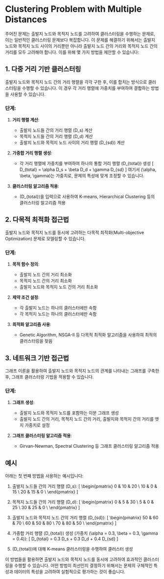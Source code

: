 <script type="text/javascript" async
  src="https://cdn.mathjax.org/mathjax/latest/MathJax.js?config=TeX-MML-AM_CHTML">
</script>

# Clustering Problem with Multiple Distances

주어진 문제는 출발지 노드와 목적지 노드를 고려하여 클러스터링을 수행하는 문제로, 이는 일반적인 클러스터링 문제보다 복잡합니다. 이 문제를 해결하기 위해서는 출발지 노드와 목적지 노드 사이의 거리뿐만 아니라 출발지 노드 간의 거리와 목적지 노드 간의 거리를 모두 고려해야 합니다. 이를 위해 몇 가지 방법을 제안할 수 있습니다:

## 1. 다중 거리 기반 클러스터링

출발지 노드와 목적지 노드 간의 거리 행렬을 각각 구한 후, 이를 합치는 방식으로 클러스터링을 수행할 수 있습니다. 이 경우 각 거리 행렬에 가중치를 부여하여 결합하는 방법을 사용할 수 있습니다.

### 단계:
1. **거리 행렬 계산**:
   - 출발지 노드들 간의 거리 행렬 \(D_s\) 계산
   - 목적지 노드들 간의 거리 행렬 \(D_d\) 계산
   - 출발지 노드와 목적지 노드 사이의 거리 행렬 \(D_{sd}\) 계산

2. **가중합 거리 행렬 생성**:
   - 각 거리 행렬에 가중치를 부여하여 하나의 통합 거리 행렬 \(D_{total}\) 생성
   \[
   D_{total} = \alpha D_s + \beta D_d + \gamma D_{sd}
   \]
   여기서 \(\alpha, \beta, \gamma\)는 가중치로, 문제의 특성에 맞게 조정할 수 있습니다.

3. **클러스터링 알고리즘 적용**:
   - \(D_{total}\)을 입력으로 사용하여 K-means, Hierarchical Clustering 등의 클러스터링 알고리즘 적용

## 2. 다목적 최적화 접근법

출발지 노드와 목적지 노드를 동시에 고려하는 다목적 최적화(Multi-objective Optimization) 문제로 모델링할 수 있습니다.

### 단계:
1. **목적 함수 정의**:
   - 출발지 노드 간의 거리 최소화
   - 목적지 노드 간의 거리 최소화
   - 출발지 노드와 목적지 노드 간의 거리 최소화

2. **제약 조건 설정**:
   - 각 출발지 노드는 하나의 클러스터에만 속함
   - 각 목적지 노드는 하나의 클러스터에만 속함

3. **최적화 알고리즘 사용**:
   - Genetic Algorithm, NSGA-II 등 다목적 최적화 알고리즘을 사용하여 최적의 클러스터링을 찾음

## 3. 네트워크 기반 접근법

그래프 이론을 활용하여 출발지 노드와 목적지 노드의 관계를 나타내는 그래프를 구축한 후, 그래프 클러스터링 기법을 적용할 수 있습니다.

### 단계:
1. **그래프 생성**:
   - 출발지 노드와 목적지 노드를 포함하는 이분 그래프 생성
   - 출발지 노드 간의 거리, 목적지 노드 간의 거리, 출발지와 목적지 간의 거리를 엣지 가중치로 설정

2. **그래프 클러스터링 알고리즘 적용**:
   - Girvan-Newman, Spectral Clustering 등 그래프 클러스터링 알고리즘 적용

## 예시

아래는 첫 번째 방법을 사용하는 예시입니다:

1. 출발지 노드들 간의 거리 행렬 \(D_s\):
   \[
   \begin{pmatrix}
   0 & 10 & 20 \\
   10 & 0 & 15 \\
   20 & 15 & 0 \\
   \end{pmatrix}
   \]

2. 목적지 노드들 간의 거리 행렬 \(D_d\):
   \[
   \begin{pmatrix}
   0 & 5 & 30 \\
   5 & 0 & 25 \\
   30 & 25 & 0 \\
   \end{pmatrix}
   \]

3. 출발지 노드와 목적지 노드 간의 거리 행렬 \(D_{sd}\):
   \[
   \begin{pmatrix}
   50 & 60 & 70 \\
   60 & 50 & 80 \\
   70 & 80 & 50 \\
   \end{pmatrix}
   \]

4. 가중합 거리 행렬 \(D_{total}\) 생성 (가중치 \(\alpha = 0.3, \beta = 0.3, \gamma = 0.4\)):
   \[
   D_{total} = 0.3 D_s + 0.3 D_d + 0.4 D_{sd}
   \]

5. \(D_{total}\)에 대해 K-means 클러스터링을 수행하여 클러스터 생성

이 방법들을 활용하면 출발지 노드와 목적지 노드를 동시에 고려하여 효과적인 클러스터링을 수행할 수 있습니다. 어떤 방법이 최선인지 결정하기 위해서는 문제의 구체적인 특성과 데이터의 특성을 고려하여 실험적으로 평가하는 것이 좋습니다.
